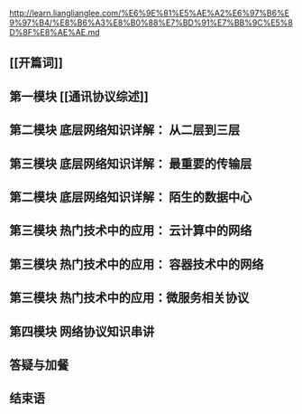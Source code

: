 
<http://learn.lianglianglee.com/%E6%9E%81%E5%AE%A2%E6%97%B6%E9%97%B4/%E8%B6%A3%E8%B0%88%E7%BD%91%E7%BB%9C%E5%8D%8F%E8%AE%AE.md>


## [[开篇词]]

## 第一模块 [[通讯协议综述]]

## 第二模块 底层网络知识详解： 从二层到三层

## 第三模块 底层网络知识详解： 最重要的传输层

## 第二模块 底层网络知识详解： 陌生的数据中心

## 第三模块 热门技术中的应用： 云计算中的网络

## 第三模块 热门技术中的应用： 容器技术中的网络

## 第三模块 热门技术中的应用：微服务相关协议

## 第四模块 网络协议知识串讲

## 答疑与加餐

## 结束语
